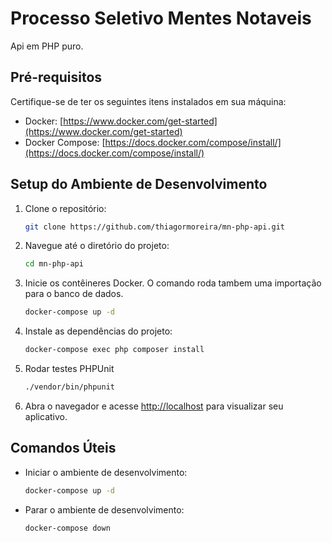 # Processo Seletivo Mentes Notaveis

Api em PHP puro.

## Pré-requisitos

Certifique-se de ter os seguintes itens instalados em sua máquina:

- Docker: [https://www.docker.com/get-started](https://www.docker.com/get-started)
- Docker Compose: [https://docs.docker.com/compose/install/](https://docs.docker.com/compose/install/)

## Setup do Ambiente de Desenvolvimento

1. Clone o repositório:

    ```bash
    git clone https://github.com/thiagormoreira/mn-php-api.git
    ```

2. Navegue até o diretório do projeto:

    ```bash
    cd mn-php-api
    ```

3. Inicie os contêineres Docker. O comando roda tambem uma importação para o banco de dados.

    ```bash
    docker-compose up -d
    ```
   
4. Instale as dependências do projeto:

    ```bash
    docker-compose exec php composer install
    ```

5. Rodar testes PHPUnit

    ```bash
    ./vendor/bin/phpunit
    ```

6. Abra o navegador e acesse [http://localhost](http://localhost) para visualizar seu aplicativo.

## Comandos Úteis

- Iniciar o ambiente de desenvolvimento:

    ```bash
    docker-compose up -d
    ```

- Parar o ambiente de desenvolvimento:

    ```bash
    docker-compose down
    ```